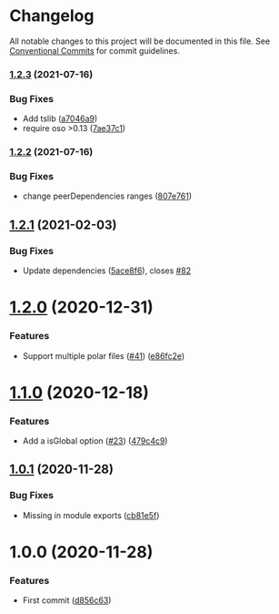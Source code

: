 # Changelog

All notable changes to this project will be documented in this file. See
[Conventional Commits](https://conventionalcommits.org) for commit guidelines.

### [1.2.3](https://www.github.com/bjerkio/nestjs-oso/compare/v1.2.2...v1.2.3) (2021-07-16)


### Bug Fixes

* Add tslib ([a7046a9](https://www.github.com/bjerkio/nestjs-oso/commit/a7046a98c0b316d89ac13e5b605de5c55f8511bc))
* require oso >0.13 ([7ae37c1](https://www.github.com/bjerkio/nestjs-oso/commit/7ae37c102d215c38f9cbda679ad2b3fa323bab8b))

### [1.2.2](https://www.github.com/bjerkio/nestjs-oso/compare/v1.2.1...v1.2.2) (2021-07-16)


### Bug Fixes

* change peerDependencies ranges ([807e761](https://www.github.com/bjerkio/nestjs-oso/commit/807e761e8dff947dc3a2fb2ee2cdd5955ba3c599))

## [1.2.1](https://github.com/bjerkio/nestjs-oso/compare/v1.2.0...v1.2.1) (2021-02-03)


### Bug Fixes

* Update dependencies ([5ace8f6](https://github.com/bjerkio/nestjs-oso/commit/5ace8f688ccf9941da78eb43604efb9225de23f4)), closes [#82](https://github.com/bjerkio/nestjs-oso/issues/82)

# [1.2.0](https://github.com/bjerkio/nestjs-oso/compare/v1.1.0...v1.2.0) (2020-12-31)


### Features

* Support multiple polar files ([#41](https://github.com/bjerkio/nestjs-oso/issues/41)) ([e86fc2e](https://github.com/bjerkio/nestjs-oso/commit/e86fc2e9fb66914ebe70213e7bd09c8c0ea2f529))

# [1.1.0](https://github.com/bjerkio/nestjs-oso/compare/v1.0.1...v1.1.0) (2020-12-18)


### Features

* Add a isGlobal option ([#23](https://github.com/bjerkio/nestjs-oso/issues/23)) ([479c4c9](https://github.com/bjerkio/nestjs-oso/commit/479c4c9381b65003704a94946192425ec6b24e29))

## [1.0.1](https://github.com/bjerkio/nestjs-oso/compare/v1.0.0...v1.0.1) (2020-11-28)


### Bug Fixes

* Missing  in module exports ([cb81e5f](https://github.com/bjerkio/nestjs-oso/commit/cb81e5f73efb0d47de5fd260e280ce6d53e3658e))

# 1.0.0 (2020-11-28)


### Features

* First commit ([d856c63](https://github.com/bjerkio/nestjs-oso/commit/d856c6385fbea7a259f31a772b969c5e0f18d8ed))

